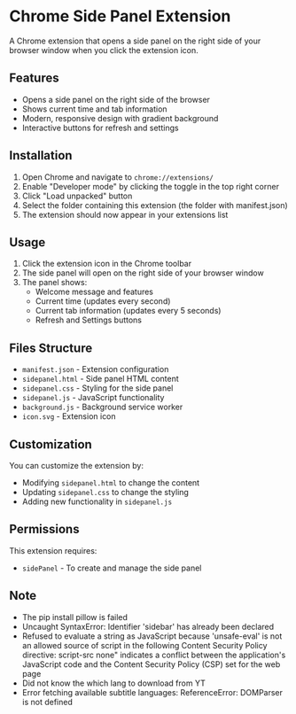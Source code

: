 # Chrome Side Panel Extension

A Chrome extension that opens a side panel on the right side of your browser window when you click the extension icon.

## Features

- Opens a side panel on the right side of the browser
- Shows current time and tab information
- Modern, responsive design with gradient background
- Interactive buttons for refresh and settings

## Installation

1. Open Chrome and navigate to `chrome://extensions/`
2. Enable "Developer mode" by clicking the toggle in the top right corner
3. Click "Load unpacked" button
4. Select the folder containing this extension (the folder with manifest.json)
5. The extension should now appear in your extensions list

## Usage

1. Click the extension icon in the Chrome toolbar
2. The side panel will open on the right side of your browser window
3. The panel shows:
   - Welcome message and features
   - Current time (updates every second)
   - Current tab information (updates every 5 seconds)
   - Refresh and Settings buttons

## Files Structure

- `manifest.json` - Extension configuration
- `sidepanel.html` - Side panel HTML content
- `sidepanel.css` - Styling for the side panel
- `sidepanel.js` - JavaScript functionality
- `background.js` - Background service worker
- `icon.svg` - Extension icon

## Customization

You can customize the extension by:
- Modifying `sidepanel.html` to change the content
- Updating `sidepanel.css` to change the styling
- Adding new functionality in `sidepanel.js`

## Permissions

This extension requires:
- `sidePanel` - To create and manage the side panel

## Note
- The pip install pillow is failed
- Uncaught SyntaxError: Identifier 'sidebar' has already been declared
- Refused to evaluate a string as JavaScript because 'unsafe-eval' is not an allowed source of script in the following Content Security Policy directive: script-src none" indicates a conflict between the application's JavaScript code and the Content Security Policy (CSP) set for the web page 
- Did not know the which lang to download from YT
- Error fetching available subtitle languages: ReferenceError: DOMParser is not defined
